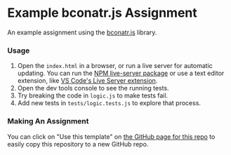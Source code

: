 # Example bconatr.js Assignment

An example assignment using the [bconatr.js](https://github.com/abbreviatedman/bconatr-js) library.

### Usage

1.  Open the `index.html` in a browser, or run a live server for automatic updating. You can run the [NPM live-server package](https://www.npmjs.com/package/live-server) or use a text editor extension, like [VS Code's Live Server extension](https://marketplace.visualstudio.com/items?itemName=ritwickdey.LiveServer).
2.  Open the dev tools console to see the running tests.
3.  Try breaking the code in `logic.js` to make tests fail.
4.  Add new tests in `tests/logic.tests.js` to explore that process.

### Making An Assignment

You can click on "Use this  template" on [the GitHub page for this repo](https://github.com/abbreviatedman/example-bconatr-js-assignment) to easily copy this repository to a new GitHub repo.
